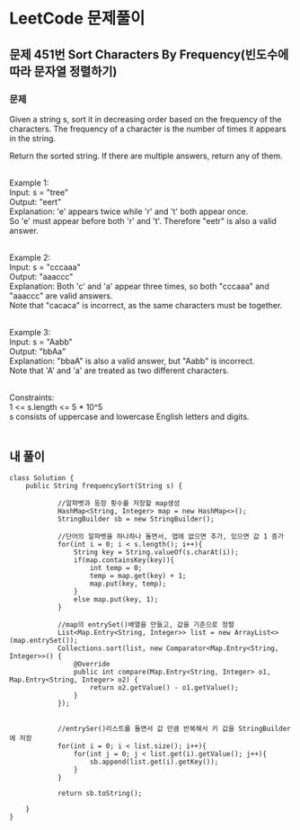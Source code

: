 # LeetCode 문제풀이

## 문제 451번 Sort Characters By Frequency(빈도수에 따라 문자열 정렬하기)
### 문제<br>
Given a string s, sort it in decreasing order based on the frequency of the characters. The frequency of a character is the number of times it appears in the string.<br>

Return the sorted string. If there are multiple answers, return any of them.<br><br> 

Example 1:<br>
Input: s = "tree"<br>
Output: "eert"<br>
Explanation: 'e' appears twice while 'r' and 't' both appear once.<br>
So 'e' must appear before both 'r' and 't'. Therefore "eetr" is also a valid answer.<br><br>

Example 2:<br>
Input: s = "cccaaa"<br>
Output: "aaaccc"<br>
Explanation: Both 'c' and 'a' appear three times, so both "cccaaa" and "aaaccc" are valid answers.<br>
Note that "cacaca" is incorrect, as the same characters must be together.<br><br>

Example 3:<br>
Input: s = "Aabb"<br>
Output: "bbAa"<br>
Explanation: "bbaA" is also a valid answer, but "Aabb" is incorrect.<br>
Note that 'A' and 'a' are treated as two different characters.<br><br>
 

Constraints:<br>
1 <= s.length <= 5 * 10^5<br>
s consists of uppercase and lowercase English letters and digits.<br><br>



## 내 풀이
```
class Solution {
    public String frequencySort(String s) {

            //알파벳과 등장 횟수를 저장할 map생성
            HashMap<String, Integer> map = new HashMap<>(); 
            StringBuilder sb = new StringBuilder();

            //단어의 알파벳을 하나하나 돌면서, 맵에 없으면 추가, 있으면 값 1 증가
            for(int i = 0; i < s.length(); i++){
                String key = String.valueOf(s.charAt(i));
                if(map.containsKey(key)){
                    int temp = 0;
                    temp = map.get(key) + 1;
                    map.put(key, temp);
                }
                else map.put(key, 1);
            }

            //map의 entrySet()배열을 만들고, 값을 기준으로 정렬
            List<Map.Entry<String, Integer>> list = new ArrayList<>(map.entrySet());
            Collections.sort(list, new Comparator<Map.Entry<String, Integer>>() {
                @Override
                public int compare(Map.Entry<String, Integer> o1, Map.Entry<String, Integer> o2) {
                    return o2.getValue() - o1.getValue();
                }
            });


            //entrySer()리스트를 돌면서 값 만큼 반복해서 키 값을 StringBuilder에 저장
            for(int i = 0; i < list.size(); i++){
                for(int j = 0; j < list.get(i).getValue(); j++){
                    sb.append(list.get(i).getKey());
                }
            }
            
            return sb.toString();
        
    }
}
```
